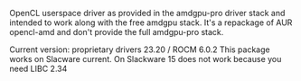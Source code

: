 OpenCL userspace driver as provided in the amdgpu-pro driver stack and intended to work along with the free amdgpu stack.
It's a repackage of AUR opencl-amd and don't provide the full amdgpu-pro stack.

Current version: proprietary drivers 23.20 / ROCM 6.0.2
This package works on Slacware current. On Slackware 15 does not work because you need LIBC 2.34
